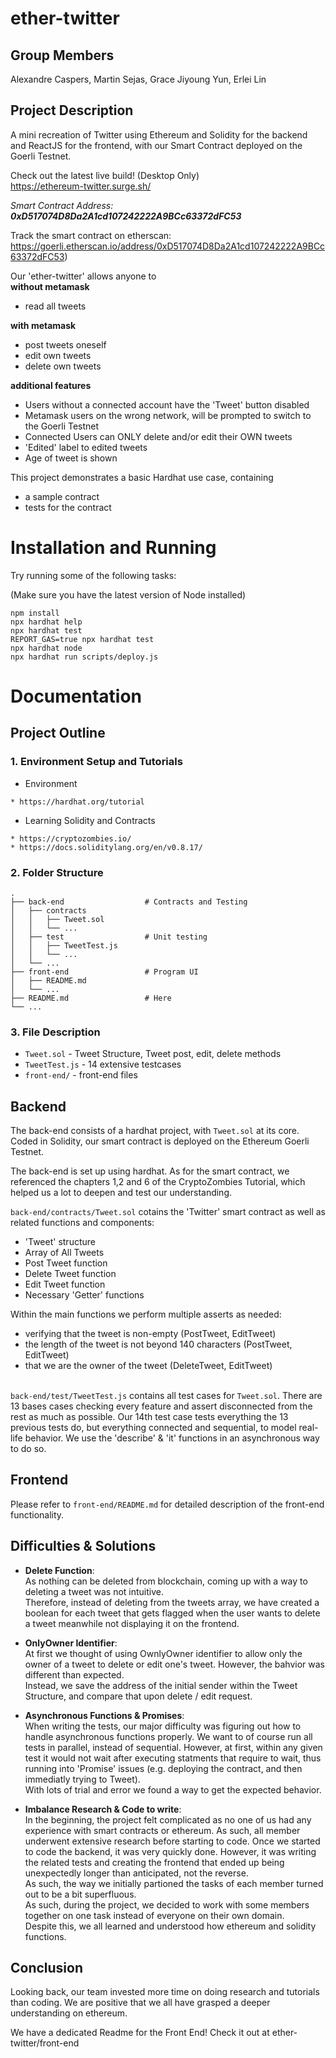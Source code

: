 # ether-twitter
## Group Members
Alexandre Caspers, Martin Sejas, Grace Jiyoung Yun, Erlei Lin

## Project Description
A mini recreation of Twitter using Ethereum and Solidity for the backend and ReactJS for the frontend, with our Smart Contract deployed on the Goerli Testnet.

Check out the latest live build! (Desktop Only)
<br>
https://ethereum-twitter.surge.sh/

<i>Smart Contract Address: **0xD517074D8Da2A1cd107242222A9BCc63372dFC53** </i>

Track the smart contract on etherscan:
<br>
 https://goerli.etherscan.io/address/0xD517074D8Da2A1cd107242222A9BCc63372dFC53)


Our 'ether-twitter' allows anyone to\
**without metamask**
* read all tweets

**with metamask**
* post tweets oneself
* edit own tweets
* delete own tweets

**additional features**
* Users without a connected account have the 'Tweet' button disabled
* Metamask users on the wrong network, will be prompted to switch to the Goerli Testnet
* Connected Users can ONLY delete and/or edit their OWN tweets
* 'Edited' label to edited tweets
* Age of tweet is shown

This project demonstrates a basic Hardhat use case, containing
* a sample contract
* tests for the contract

# Installation and Running
Try running some of the following tasks:

(Make sure you have the latest version of Node installed)

```shell
npm install
npx hardhat help
npx hardhat test
REPORT_GAS=true npx hardhat test
npx hardhat node
npx hardhat run scripts/deploy.js
```

# Documentation

## Project Outline
### 1. Environment Setup and Tutorials
* Environment
```
* https://hardhat.org/tutorial
```
* Learning Solidity and Contracts
```
* https://cryptozombies.io/
* https://docs.soliditylang.org/en/v0.8.17/
```
### 2. Folder Structure
```
.
├── back-end                  # Contracts and Testing
│   ├── contracts
│   │   ├── Tweet.sol
│   │   └── ...          
│   ├── test                  # Unit testing
│   │   ├── TweetTest.js
│   │   └── ...  
│   └── ...
├── front-end                 # Program UI
│   ├── README.md
│   └── ...                
├── README.md                 # Here
└── ...
```

### 3. File Description

* ```Tweet.sol``` - Tweet Structure, Tweet post, edit, delete methods
* ```TweetTest.js``` - 14 extensive testcases
* ```front-end/``` - front-end files

## Backend
The back-end consists of a hardhat project, with ```Tweet.sol``` at its core. Coded in Solidity, our smart contract is deployed on the Ethereum Goerli Testnet.

The back-end is set up using hardhat. As for the smart contract, we referenced the chapters 1,2 and 6 of the CryptoZombies Tutorial, which helped us a lot to deepen and test our understanding.

```back-end/contracts/Tweet.sol``` cotains the 'Twitter' smart contract as well as related functions and components:
* 'Tweet' structure
* Array of All Tweets
* Post Tweet function
* Delete Tweet function
* Edit Tweet function
* Necessary 'Getter' functions

Within the main functions we perform multiple asserts as needed:
* verifying that the tweet is non-empty (PostTweet, EditTweet)
* the length of the tweet is not beyond 140 characters (PostTweet, EditTweet)
*  that we are the owner of the tweet (DeleteTweet, EditTweet)
        
\
```back-end/test/TweetTest.js``` contains all test cases for ```Tweet.sol```. There are 13 bases cases checking every feature and assert disconnected from the rest as much as possible. Our 14th test case tests everything the 13 previous tests do, but everything connected and sequential, to model real-life behavior.
We use the 'describe' & 'it' functions in an asynchronous way to do so.

## Frontend
Please refer to ```front-end/README.md``` for detailed description of the front-end functionality.

## Difficulties & Solutions
* **Delete Function**: \
As nothing can be deleted from blockchain, coming up with a way to deleting a tweet was not intuitive.\
Therefore, instead of deleting from the tweets array, we have created a boolean for each tweet that gets flagged when the user wants to delete a tweet meanwhile not displaying it on the frontend.

* **OnlyOwner Identifier**: \
At first we thought of using OwnlyOwner identifier to allow only the owner of a tweet to delete or edit one's tweet. However, the bahvior was different than expected.\
Instead, we save the address of the initial sender within the Tweet Structure, and compare that upon delete / edit request.

* **Asynchronous Functions & Promises**: \
When writing the tests, our major difficulty was figuring out how to handle asynchronous functions properly. We want to of course run all tests in parallel, instead of sequential. However, at first, within any given test it would not wait after executing statments that require to wait, thus running into 'Promise' issues (e.g. deploying the contract, and then immediatly trying to Tweet).\
With lots of trial and error we found a way to get the expected behavior.

* **Imbalance Research & Code to write**: \
In the beginning, the project felt complicated as no one of us had any experience with smart contracts or ethereum. As such, all member underwent extensive research before starting to code. Once we started to code the backend, it was very quickly done. However, it was writing the related tests and creating the frontend that ended up being unexpectedly longer than anticipated, not the reverse.\
As such, the way we initially partioned the tasks of each member turned out to be a bit superfluous.\
As such, during the project, we decided to work with some members together on one task instead of everyone on their own domain.\
Despite this, we all learned and understood how ethereum and solidity functions.

## Conclusion
Looking back, our team invested more time on doing research and tutorials than coding. We are positive that we all have grasped a deeper understanding on ethereum.

We have a dedicated Readme for the Front End! Check it out at ether-twitter/front-end
